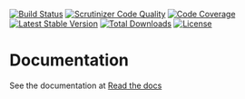 [![Build Status](https://travis-ci.org/NukaCode/menu.svg?branch=master)](https://travis-ci.org/NukaCode/menu)
[![Scrutinizer Code Quality](https://scrutinizer-ci.com/g/NukaCode/menu/badges/quality-score.png?b=master)](https://scrutinizer-ci.com/g/NukaCode/menu/?branch=master)
[![Code Coverage](https://scrutinizer-ci.com/g/NukaCode/menu/badges/coverage.png?b=master)](https://scrutinizer-ci.com/g/NukaCode/menu/?branch=master)
[![Latest Stable Version](https://poser.pugx.org/nukacode/menu/version.svg)](https://packagist.org/packages/nukacode/menu)
[![Total Downloads](https://poser.pugx.org/nukacode/menu/downloads.svg)](https://packagist.org/packages/nukacode/menu)
[![License](https://poser.pugx.org/nukacode/menu/license.svg)](https://packagist.org/packages/nukacode/menu)

# Documentation
See the documentation at [Read the docs](http://menu.readthedocs.org/en/stable/)
